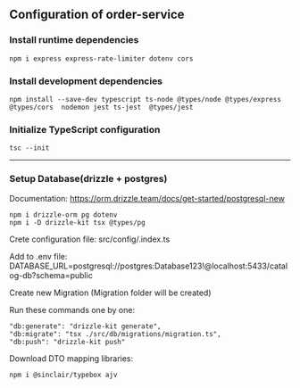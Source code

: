 ## Configuration of order-service

### Install runtime dependencies

```
npm i express express-rate-limiter dotenv cors
```

### Install development dependencies

```
npm install --save-dev typescript ts-node @types/node @types/express @types/cors  nodemon jest ts-jest  @types/jest
```

### Initialize TypeScript configuration

```
tsc --init
```

---

### Setup Database(drizzle + postgres)

Documentation: https://orm.drizzle.team/docs/get-started/postgresql-new

```
npm i drizzle-orm pg dotenv
npm i -D drizzle-kit tsx @types/pg
```

Crete configuration file: src/config/.index.ts

Add to .env file: DATABASE_URL=postgresql://postgres:Database123!@localhost:5433/catalog-db?schema=public

Create new Migration (Migration folder will be created)

Run these commands one by one:

```
"db:generate": "drizzle-kit generate",
"db:migrate": "tsx ./src/db/migrations/migration.ts",
"db:push": "drizzle-kit push"
```

Download DTO mapping libraries:

```
npm i @sinclair/typebox ajv
```
